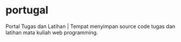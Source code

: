 # portugal
Portal Tugas dan Latihan | Tempat menyimpan source code tugas dan latihan mata kuliah web programming.
